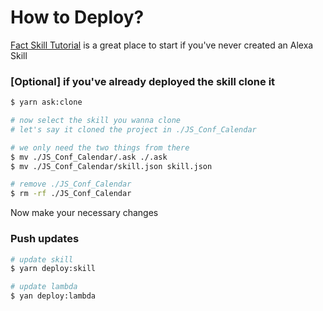 # How to Deploy?

[Fact Skill Tutorial](https://developer.amazon.com/alexa-skills-kit/tutorials/fact-skill-1) is a great place to start if you've never created an Alexa Skill

### [Optional] if you've already deployed the skill clone it
```sh
$ yarn ask:clone

# now select the skill you wanna clone
# let's say it cloned the project in ./JS_Conf_Calendar

# we only need the two things from there
$ mv ./JS_Conf_Calendar/.ask ./.ask
$ mv ./JS_Conf_Calendar/skill.json skill.json

# remove ./JS_Conf_Calendar
$ rm -rf ./JS_Conf_Calendar
```

Now make your necessary changes

### Push updates

```sh
# update skill
$ yarn deploy:skill

# update lambda
$ yan deploy:lambda
```
